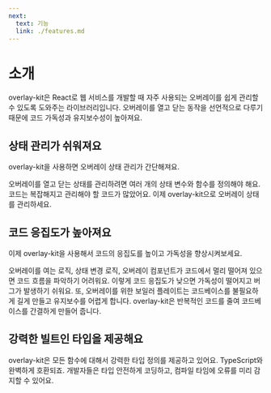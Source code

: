 ```yaml
---
next:
  text: 기능
  link: ./features.md
---
```


# 소개

overlay-kit은 React로 웹 서비스를 개발할 때 자주 사용되는 오버레이를 쉽게 관리할 수 있도록 도와주는 라이브러리입니다. 오버레이를 열고 닫는 동작을 선언적으로 다루기 때문에 코드 가독성과 유지보수성이 높아져요.

## 상태 관리가 쉬워져요

overlay-kit을 사용하면 오버레이 상태 관리가 간단해져요.

오버레이를 열고 닫는 상태를 관리하려면 여러 개의 상태 변수와 함수를 정의해야 해요. 코드는 복잡해지고 관리해야 할 코드가 많았어요. 이제 overlay-kit으로 오버레이 상태를 관리하세요.

## 코드 응집도가 높아져요

이제 overlay-kit을 사용해서 코드의 응집도를 높이고 가독성을 향상시켜보세요.

오버레이를 여는 로직, 상태 변경 로직, 오버레이 컴포넌트가 코드에서 멀리 떨어져 있으면 코드 흐름을 파악하기 어려워요. 이렇게 코드 응집도가 낮으면 가독성이 떨어지고 버그가 발생하기 쉬워요. 또, 오버레이를 위한 보일러 플레이트는 코드베이스를 불필요하게 길게 만들고 유지보수를 어렵게 합니다. overlay-kit은 반복적인 코드를 줄여 코드베이스를 간결하게 만들어 줍니다.

## 강력한 빌트인 타입을 제공해요

overlay-kit은 모든 함수에 대해서 강력한 타입 정의를 제공하고 있어요. TypeScript와 완벽하게 호환되죠. 개발자들은 타입 안전하게 코딩하고, 컴파일 타임에 오류를 미리 감지할 수 있어요.
